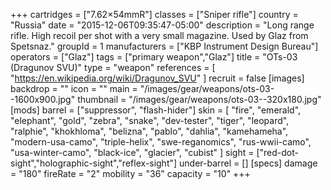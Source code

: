 +++
cartridges = ["7.62×54mmR"]
classes = ["Sniper rifle"]
country = "Russia"
date = "2015-12-06T09:35:47-05:00"
description = "Long range rifle. High recoil per shot with a very small magazine. Used by Glaz from Spetsnaz."
groupId = 1
manufacturers = ["KBP Instrument Design Bureau"]
operators = ["Glaz"]
tags = ["primary weapon","Glaz"]
title = "OTs-03 (Dragunov SVU)"
type = "weapon"
references = [
  "https://en.wikipedia.org/wiki/Dragunov_SVU"
]
recruit = false
[images]
  backdrop = ""
  icon = ""
  main = "/images/gear/weapons/ots-03--1600x900.jpg"
  thumbnail = "/images/gear/weapons/ots-03--320x180.jpg"
[mods]
  barrel = ["suppressor", "flash-hider"]
  skin = [
    "fire",
    "emerald",
    "elephant",
    "gold",
    "zebra",
    "snake",
    "dev-tester",
    "tiger",
    "leopard",
    "ralphie",
    "khokhloma",
    "belizna",
    "pablo",
    "dahlia",
    "kamehameha",
    "modern-usa-camo",
    "triple-helix",
    "swe-reganomics",
    "rus-wwii-camo",
    "usa-winter-camo",
    "black-ice",
    "glacier",
    "cubist"
  ]
  sight = ["red-dot-sight","holographic-sight","reflex-sight"]
  under-barrel = []
[specs]
  damage = "180"
  fireRate = "2"
  mobility = "36"
  capacity = "10"
+++
